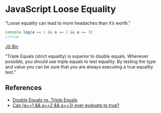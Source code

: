 # JavaScript Loose Equality

"Loose equality can lead to more headaches than it’s worth."

```javascript
console.log(a == 1 && a == 2 && a == 3)
//true
```

[JS Bin](http://jsbin.com/qelucaz/1/edit?js,console)

"Triple Equals (strict equality) is superior to double equals. Whenever possible, you should use triple equals to test equality. By testing the type and value you can be sure that you are always executing a true equality test."

## References

- [Double Equals vs. Triple Equals](https://codeburst.io/javascript-double-equals-vs-triple-equals-61d4ce5a121a)
- [Can (a==1 && a==2 && a==3) ever evaluate to true?](https://codeburst.io/javascript-can-a-1-a-2-a-3-ever-evaluate-to-true-aca13ff4462d)
